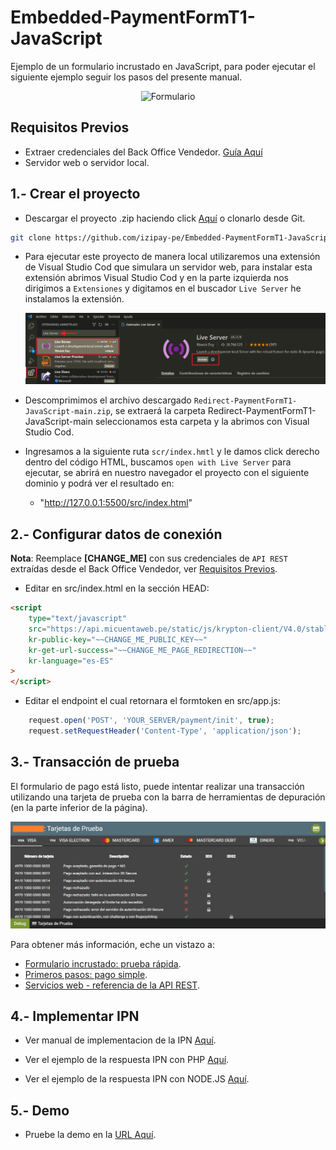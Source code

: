 # Embedded-PaymentFormT1-JavaScript

Ejemplo de un formulario incrustado en JavaScript, para poder ejecutar el siguiente ejemplo seguir los pasos del presente manual.

<p align="center">
  <img src="../JS-incrustado/image/imagenes-readme/formulario-incrustado.png?raw=true" alt="Formulario"/>
</p>    


<a name="Requisitos_Previos"></a>

## Requisitos Previos

* Extraer credenciales del Back Office Vendedor. [Guía Aquí](https://github.com/izipay-pe/obtener-credenciales-de-conexion)
* Servidor web o servidor local.

## 1.- Crear el proyecto

* Descargar el proyecto .zip haciendo click [Aquí](https://github.com/izipay-pe/Embedded-PaymentFormT1-JavaScript/archive/refs/heads/main.zip) o clonarlo desde Git.  
```sh
git clone https://github.com/izipay-pe/Embedded-PaymentFormT1-JavaScript.git
``` 

* Para ejecutar este proyecto de manera local utilizaremos una extensión de Visual Studio Cod que simulara un servidor web, para instalar esta extensión abrimos Visual Studio Cod y en la parte izquierda nos dirigimos a `Extensiones` y digitamos en el buscador `Live Server` he instalamos la extensión.  

    ![Server](image/imagenes-readme/Live-Server.png)

* Descomprimimos el archivo descargado `Redirect-PaymentFormT1-JavaScript-main.zip`, se extraerá la carpeta Redirect-PaymentFormT1-JavaScript-main seleccionamos esta carpeta y la abrimos con Visual Studio Cod.

* Ingresamos a la siguiente ruta `scr/index.hmtl` y le damos click derecho dentro del código HTML, buscamos `open with Live Server` para ejecutar, se abrirá en nuestro navegador el proyecto con el siguiente dominio y podrá ver el resultado en: 

  - "http://127.0.0.1:5500/src/index.html"


## 2.- Configurar datos de conexión

**Nota**: Reemplace **[CHANGE_ME]** con sus credenciales de `API REST` extraídas desde el Back Office Vendedor, ver [Requisitos Previos](#Requisitos_Previos).

* Editar en src/index.html en la sección HEAD:

```html
<script 
    type="text/javascript"
    src="https://api.micuentaweb.pe/static/js/krypton-client/V4.0/stable/kr-payment-form.min.js" 
    kr-public-key="~~CHANGE_ME_PUBLIC_KEY~~"
    kr-get-url-success="~~CHANGE_ME_PAGE_REDIRECTION~~"       
    kr-language="es-ES"
>
</script>
``` 

* Editar el endpoint el cual retornara el formtoken en src/app.js:

```javascript 
	request.open('POST', 'YOUR_SERVER/payment/init', true);
	request.setRequestHeader('Content-Type', 'application/json');
```

## 3.- Transacción de prueba

El formulario de pago está listo, puede intentar realizar una transacción utilizando una tarjeta de prueba con la barra de herramientas de depuración (en la parte inferior de la página).

  ![tarjeta](image/imagenes-readme/tarjetas-prueba.png)

Para obtener más información, eche un vistazo a:

- [Formulario incrustado: prueba rápida](https://secure.micuentaweb.pe/doc/es-PE/rest/V4.0/javascript/quick_start_js.html).
- [Primeros pasos: pago simple](https://secure.micuentaweb.pe/doc/es-PE/rest/V4.0/javascript/guide/start.html).
- [Servicios web - referencia de la API REST](https://secure.micuentaweb.pe/doc/es-PE/rest/V4.0/api/reference.html).
 
## 4.- Implementar IPN

* Ver manual de implementacion de la IPN [Aquí](https://secure.micuentaweb.pe/doc/es-PE/rest/V4.0/kb/payment_done.html).

* Ver el ejemplo de la respuesta IPN con PHP [Aquí](https://github.com/izipay-pe/Redirect-PaymentForm-IpnT1-PHP).

* Ver el ejemplo de la respuesta IPN con NODE.JS [Aquí](https://github.com/izipay-pe/Response-PaymentFormT1-Ipn).

## 5.- Demo
* Pruebe la demo en la [URL Aquí](https://prueba55.herokuapp.com/).
